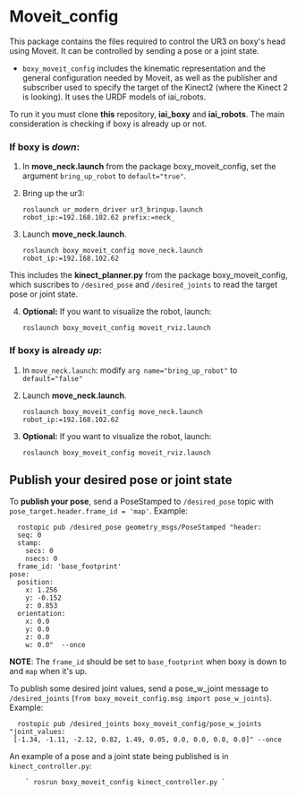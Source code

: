 # Moveit_config

This package contains the files required to control the UR3 on boxy's head using Moveit. It can be controlled by sending a pose or a joint state.

- `boxy_moveit_config` includes the kinematic representation and the general configuration needed by Moveit, as well as the publisher and subscriber used to specify the target of the Kinect2 (where the Kinect 2 is looking). It uses the URDF models of iai_robots.

To run it you must clone __this__ repository, __iai_boxy__ and __iai_robots__. The main consideration is checking if boxy is already up or not.

### If boxy is *down*:
  1. In __move_neck.launch__ from the package boxy_moveit_config, set the argument `bring_up_robot` to `default="true"`.
  2. Bring up the ur3:

        `roslaunch ur_modern_driver ur3_bringup.launch  robot_ip:=192.168.102.62 prefix:=neck_`

  3. Launch __move_neck.launch__.
  
        ` roslaunch boxy_moveit_config move_neck.launch robot_ip:=192.168.102.62 `

  This includes the __kinect_planner.py__ from the package boxy_moveit_config, which suscribes to `/desired_pose` and `/desired_joints` to read the target pose or joint state.
  
  4. __Optional:__ If you want to visualize the robot, launch:
  
        ` roslaunch boxy_moveit_config moveit_rviz.launch `

### If boxy is already *up*:
  1. In `move_neck.launch`: modify `arg name="bring_up_robot"` to `default="false"`
  2. Launch __move_neck.launch__.
  
        ` roslaunch boxy_moveit_config move_neck.launch robot_ip:=192.168.102.62 `

  3. __Optional:__ If you want to visualize the robot, launch:
  
        ` roslaunch boxy_moveit_config moveit_rviz.launch `


## Publish your desired pose or joint state

To __publish your pose__, send a PoseStamped to `/desired_pose` topic with `pose_target.header.frame_id = 'map'`. 
Example: 
```
  rostopic pub /desired_pose geometry_msgs/PoseStamped "header:
  seq: 0
  stamp:
    secs: 0
    nsecs: 0
  frame_id: 'base_footprint'
pose:
  position:
    x: 1.256
    y: -0.152
    z: 0.853
  orientation:
    x: 0.0
    y: 0.0
    z: 0.0
    w: 0.0"  --once 
```
   
 
__NOTE__: The `frame_id` should be set to `base_footprint` when boxy is down to and `map` when it's up.
    
To publish some desired joint values, send a pose_w_joint message to `/desired_joints` (`from boxy_moveit_config.msg import pose_w_joints`). Example:

```
  rostopic pub /desired_joints boxy_moveit_config/pose_w_joints "joint_values:
 [-1.34, -1.11, -2.12, 0.82, 1.49, 0.05, 0.0, 0.0, 0.0, 0.0]" --once
```
  
An example of a pose and a joint state being published is in `kinect_controller.py`:

        ` rosrun boxy_moveit_config kinect_controller.py `



